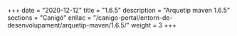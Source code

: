+++
date        = "2020-12-12"
title       = "1.6.5"
description = "Arquetip maven 1.6.5"
sections    = "Canigó"
enllac		= "/canigo-portal/entorn-de-desenvolupament/arquetip-maven/1.6.5/"
weight		= 3
+++
